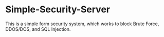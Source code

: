 #  Simple-Security-Server
This is a simple form security system, which works to block Brute Force, DDOS/DOS, and SQL Injection.
